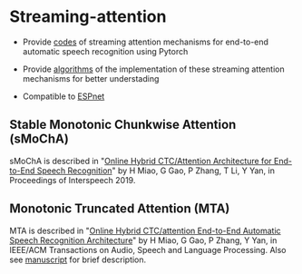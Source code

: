 Streaming-attention
====
* Provide [codes](https://github.com/HaoranMiao/streaming-attention/blob/master/attentions.py) of streaming attention mechanisms for end-to-end automatic speech recognition using Pytorch

* Provide [algorithms](https://github.com/HaoranMiao/streaming-attention/blob/master/algorithm.pdf) of the implementation of these streaming attention mechanisms for better understading

* Compatible to [ESPnet](https://github.com/espnet/espnet)

Stable Monotonic Chunkwise Attention (sMoChA)
----

sMoChA is described in "[Online Hybrid CTC/Attention Architecture for End-to-End Speech Recognition](https://www.isca-speech.org/archive/Interspeech_2019/abstracts/2018.html)" by H Miao, G Gao, P Zhang, T Li, Y Yan, in Proceedings of Interspeech 2019.

Monotonic Truncated Attention (MTA)
----

MTA is described in "[Online Hybrid CTC/attention End-to-End Automatic Speech Recognition Architecture](https://ieeexplore.ieee.org/document/9072325)" by H Miao, G Gao, P Zhang, Y Yan, in IEEE/ACM Transactions on Audio, Speech and Language Processing. Also see [manuscript](https://github.com/HaoranMiao/streaming-attention/blob/master/mta.pdf) for brief description.
